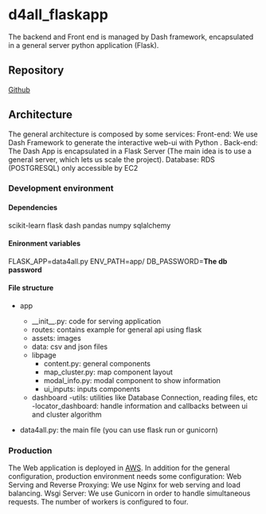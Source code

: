 # d4all_flaskapp
The backend and Front end is managed by Dash framework, encapsulated in a general server python application (Flask).

## Repository
[Github]( https://github.com/lgguzman/d4all_flaskapp)

## Architecture
The general architecture is composed by some services: 
Front-end: We use Dash Framework to generate the interactive web-ui with Python . 
Back-end: The Dash App is encapsulated in a Flask Server (The main idea is to use a general server, which lets us scale the project).
Database: RDS (POSTGRESQL) only accessible by EC2

### Development environment
#### Dependencies
scikit-learn
flask
dash
pandas
numpy
sqlalchemy

#### Enironment variables
FLASK_APP=data4all.py
ENV_PATH=app/
DB_PASSWORD=**The db password**


#### File structure
- app
    - \_\_init__.py: code for serving application
    - routes: contains example for general api using flask  
    - assets: images
    - data: csv and json files
    - libpage
        - content.py: general components
        - map_cluster.py: map component layout
        - modal_info.py: modal component to show information
        - ui_inputs: inputs components
    - dashboard
        -utils: utilities like Database Connection, reading files, etc
        -locator_dashboard: handle information and callbacks between ui and cluster algorithm
    
- data4all.py: the main file (you can use flask run or gunicorn)


### Production 
The Web application is deployed in [AWS](http://ec2-3-16-168-18.us-east-2.compute.amazonaws.com/). In addition for the general configuration, production environment needs some configuration:
Web Serving and Reverse Proxying: We use Nginx for web serving and load balancing.
Wsgi Server: We use Gunicorn in order to handle simultaneous requests. The number of workers is configured to four.
